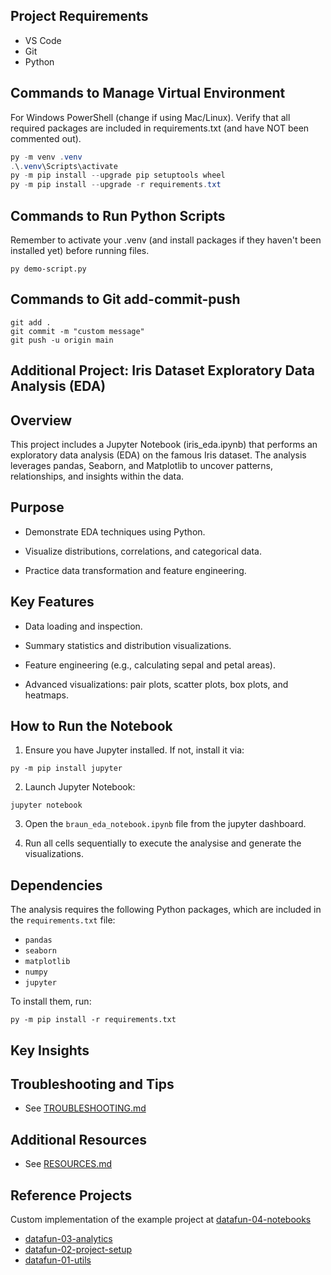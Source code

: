 ## Project Requirements

- VS Code
- Git
- Python 

## Commands to Manage Virtual Environment

For Windows PowerShell (change if using Mac/Linux).
Verify that all required packages are included in requirements.txt (and have NOT been commented out).

```powershell
py -m venv .venv
.\.venv\Scripts\activate
py -m pip install --upgrade pip setuptools wheel
py -m pip install --upgrade -r requirements.txt
```

## Commands to Run Python Scripts

Remember to activate your .venv (and install packages if they haven't been installed yet) before running files.

```shell
py demo-script.py
```

## Commands to Git add-commit-push

```shell
git add .
git commit -m "custom message"
git push -u origin main
```
## **Additional Project: Iris Dataset Exploratory Data Analysis (EDA)**

## **Overview**

This project includes a Jupyter Notebook (iris_eda.ipynb) that performs an exploratory data analysis (EDA) on the famous Iris dataset. The analysis leverages pandas, Seaborn, and Matplotlib to uncover patterns, relationships, and insights within the data.

## **Purpose**

* Demonstrate EDA techniques using Python.

* Visualize distributions, correlations, and categorical data.

* Practice data transformation and feature engineering.

## **Key Features**

* Data loading and inspection.

* Summary statistics and distribution visualizations.

* Feature engineering (e.g., calculating sepal and petal areas).

* Advanced visualizations: pair plots, scatter plots, box plots, and heatmaps.

## **How to Run the Notebook**

1. Ensure you have Jupyter installed. If not, install it via:

```shell
py -m pip install jupyter
```

2. Launch Jupyter Notebook:

```shell
jupyter notebook
```

3. Open the ```braun_eda_notebook.ipynb``` file from the jupyter dashboard.
   
4.  Run all cells sequentially to execute the analysise and generate the visualizations.

## **Dependencies**

The analysis requires the following Python packages, which are included in the ```requirements.txt``` file:

* ```pandas```
* ```seaborn```
* ```matplotlib```
* ```numpy```
* ```jupyter```

To install them, run:
```shell
py -m pip install -r requirements.txt
```

## **Key Insights**



## Troubleshooting and Tips
- See [TROUBLESHOOTING.md](docs/TROUBLESHOOTING.md)

## Additional Resources 
- See [RESOURCES.md](docs/RESOURCES.md)

## Reference Projects

Custom implementation of the example project at 
[datafun-04-notebooks](https://github.com/denisecase/datafun-04-notebooks/)

- [datafun-03-analytics](https://github.com/denisecase/datafun-03-analytics/)
- [datafun-02-project-setup](https://github.com/denisecase/datafun-02-project-setup/)
- [datafun-01-utils](https://github.com/denisecase/datafun-01-utils/)
